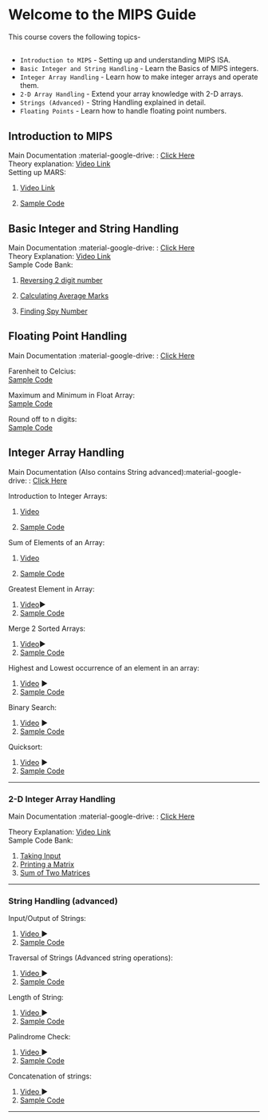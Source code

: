 # Welcome to the MIPS Guide

<!-- For full Main Documentation :material-google-drive:visit [mkdocs.org](https://www.mkdocs.org).     -->
  
This course covers the following topics-

## 

* `Introduction to MIPS` - Setting up and understanding MIPS ISA.
* `Basic Integer and String Handling` - Learn the Basics of MIPS integers.
* `Integer Array Handling` - Learn how to make integer arrays and operate them.
* `2-D Array Handling` - Extend your array knowledge with 2-D arrays.
* `Strings (Advanced)` - String Handling explained in detail.
* `Floating Points` - Learn how to handle floating point numbers.


## **Introduction to MIPS**

Main Documentation :material-google-drive: : [Click Here](https://drive.google.com/file/d/1ioiGx-AY5g9wbuYAzQ1hQwh_USFIAlrg/view?usp=sharing)  
Theory explanation: [ Video Link ](https://youtu.be/T40qoR7V6oU)  
Setting up MARS:  

 1. [Video Link]( https://youtu.be/FM-0bSelrjw  )  
   
 2. [Sample Code](https://github.com/hwlab-csed/MIPS-Codes/blob/main/Intro%20to%20MIPS/First%20program/Tutorial1.asm )  


## **Basic Integer and String Handling**

Main Documentation :material-google-drive: : [Click Here](https://drive.google.com/file/d/105FBBHBQZX-1MJW7P27LlPcv1Jij5xnz/view?usp=sharing)  
Theory Explanation: [Video Link ](https://youtu.be/R5UB4CnZo7Y)  
Sample Code Bank:  

 1. [Reversing 2 digit number]( https://github.com/hwlab-csed/MIPS-Codes/blob/main/Intro%20to%20MIPS/Integers%20and%20Strings_q1.asm)  
   
 2. [Calculating Average Marks](https://github.com/hwlab-csed/MIPS-Codes/blob/main/Intro%20to%20MIPS/Integers%20and%20Strings_q2.asm )  

 3. [Finding Spy Number](https://github.com/hwlab-csed/MIPS-Codes/blob/main/Intro%20to%20MIPS/Integers%20and%20Strings_q3.asm )  


## **Floating Point Handling**

Main Documentation :material-google-drive: : [Click Here](https://drive.google.com/file/d/1BybUxaKDMDrL3FIs_8W87zXCUnqun1HT/view?usp=sharing)

Farenheit to Celcius:  
[ Sample Code ](https://github.com/hwlabnitc/MIPS-Codes/blob/main/Floating%20point/Q1.asm )         

Maximum and Minimum in Float Array:  
[ Sample Code ](https://github.com/hwlabnitc/MIPS-Codes/blob/main/Floating%20point/Q2.asm)  

 Round off to n digits:  
[ Sample Code ](https://github.com/hwlabnitc/MIPS-Codes/blob/main/Floating%20point/Q3.asm)

## **Integer Array Handling**

Main Documentation (Also contains String advanced):material-google-drive: : [Click Here](https://drive.google.com/file/d/1zscvtdHjjzVDhKyP9l7cfaFXMhMfeBQj/view?usp=sharing)    

Introduction to Integer Arrays:  

 1. [Video](https://youtu.be/tvaMA7D_cjo )  

 2. [Sample Code](https://github.com/hwlab-csed/MIPS-Codes/blob/main/Integer%20arrays/MIPS_Integer%20Arrays_Sample%20Codes_1.asm )  

Sum of Elements of an Array:  

 1. [Video](https://youtu.be/oYBOHah18Pw )  

 2. [Sample Code](https://github.com/hwlab-csed/MIPS-Codes/blob/main/Integer%20arrays/MIPS_Integer%20Arrays_Practice%20Codes_1.asm )  


Greatest Element in Array:

 1. [Video](https://youtu.be/xc4gQB3S2dg)▶️
 2. [Sample Code](https://github.com/hwlab-csed/MIPS-Codes/blob/main/Integer%20arrays/MIPS_Integer%20Arrays_Practice%20Codes_2.asm )  


Merge 2 Sorted Arrays:  

 1. [Video]( https://youtu.be/IqFx7i-GqPI)▶️
 2. [Sample Code]( https://github.com/hwlab-csed/MIPS-Codes/blob/main/Integer%20Arrays%20Advanced/Integer_Array_Advanced_Practice_Q1_Merging_Two_Sorted_Arrays.asm)  

Highest and Lowest occurrence of an element in an array:  

 1. [ Video]( https://youtu.be/1tUfRNTi1t4)  ▶️
 2. [ Sample Code](https://github.com/hwlab-csed/MIPS-Codes/blob/main/Integer%20Arrays%20Advanced/Integer_Array_Advanced_Practice_Q2_Highest_Lowest_Frequency.asm )  


Binary Search:  

 1. [Video](https://youtu.be/lKo10ZWYlDc )  ▶️
 2. [Sample Code](https://github.com/hwlab-csed/MIPS-Codes/blob/main/Integer%20Arrays%20Advanced/Integer_Array_Advanced_Practice_Q3_BinarySearch.asm )  


Quicksort:  

 1. [Video](https://youtu.be/ywtvFJw4HQQ)  ▶️
 2. [Sample Code](https://github.com/hwlab-csed/MIPS-Codes/blob/main/Integer%20Arrays%20Advanced/Integer_Array_Advanced_Practice_Q4_QuickSort.asm ) 

---

### **2-D Integer Array Handling**

Main Documentation :material-google-drive: : [Click Here](https://drive.google.com/file/d/1PSKVY8JSxPmQUKMK4aZ0Q41GEBkVXjG8/view?usp=sharing)  

Theory Explanation: [Video Link](https://youtu.be/SHl3shv24jc)  
Sample Code Bank:  

 1. [ Taking Input ](https://github.com/hwlab-csed/MIPS-Codes/blob/main/Two%20Dimensional%20Arrays/Two_Dimensional_Arrays_Sample_Q1_Taking_Input_For_Matrix.asm )  
 2. [ Printing a Matrix ](https://github.com/hwlab-csed/MIPS-Codes/blob/main/Two%20Dimensional%20Arrays/Two_Dimensional_Arrays_Sample_Q2_Printing_Matrix.asm )  
 3. [ Sum of Two Matrices ]( https://github.com/hwlabnitc/MIPS-Codes/blob/main/Two%20Dimensional%20Arrays/Two_Dimensional_Arrays_Practice_Q1_sum_of_two_matrices.asm )  
---  

### **String Handling (advanced)**

Input/Output of Strings:

 1. [ Video ]( https://youtu.be/R5UB4CnZo7Y)  ▶️
 2. [ Sample Code ]( https://github.com/hwlab-csed/MIPS-Codes/blob/main/Intro%20to%20MIPS/Integers%20and%20Strings_q2.asm)  

Traversal of Strings (Advanced string operations):  
 1. [ Video ](https://youtu.be/HiqgMrXHeyQ )  ▶️
 2. [ Sample Code ](https://github.com/hwlab-csed/MIPS-Codes/blob/main/Strings%20Advanced/MIPS_Strings%20Advanced_Sample%20Codes_1.asm )  

Length of String:  
 1. [ Video ](https://youtu.be/GWlaAK4VdWo )  ▶️
 2. [ Sample Code ](https://github.com/hwlabnitc/MIPS-Codes/blob/main/Strings%20Advanced/MIPS_Strings_Advanced_Practice_Q1.asm )  

Palindrome Check:  
 1. [ Video ]( https://youtu.be/7mD-2DHDjEc)  ▶️
 2. [ Sample Code ](https://github.com/hwlabnitc/MIPS-Codes/blob/main/Strings%20Advanced/MIPS_Strings_Advanced_Practice_Q2.asm )  

Concatenation of strings:  
 1. [ Video ]( https://youtu.be/SDeHKgsCJE8)  ▶️
 2. [ Sample Code ](https://github.com/hwlabnitc/MIPS-Codes/blob/main/Strings%20Advanced/MIPS_Strings_Advanced_Practice_Q3.asm )  


---